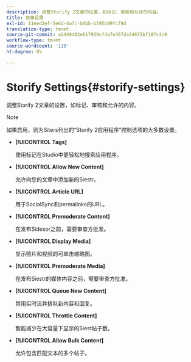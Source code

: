 ```yaml
---
description: 调整Storify 2文章的设置，如标记、审核和允许的内容。
title: 故事设置
exl-id: 11eed2ef-5e6d-4a7c-b6bb-b195b89fc79d
translation-type: tm+mt
source-git-commit: a2449482e617939cfda7e367da34875bf187c4c9
workflow-type: tm+mt
source-wordcount: '119'
ht-degree: 0%

---
```


# Storify Settings{#storify-settings}

调整Storify 2文章的设置，如标记、审核和允许的内容。

>[!NOTE]
>
>如果启用，则为Siters列出的“Storify 2应用程序”控制选项的大多数设置。

* **[!UICONTROL Tags]**

   使用标记在Studio中更轻松地搜索应用程序。

* **[!UICONTROL Allow New Content]**

   允许向您的文章中添加新的Siestr。

* **[!UICONTROL Article URL]**

   用于SocialSync和permalinks的URL。

* **[!UICONTROL Premoderate Content]**

   在发布Sidesor之前，需要审查方批准。

* **[!UICONTROL Display Media]**

   显示照片和视频的可单击缩略图。

* **[!UICONTROL Premoderate Media]**

   在发布Siestr的媒体内容之前，需要审查方批准。

* **[!UICONTROL Queue New Content]**

   禁用实时流并排队新内容和回复。

* **[!UICONTROL Throttle Content]**

   智能减少在大容量下显示的Siest帖子数。

* **[!UICONTROL Allow Bulk Content]**

   允许包含匹配文本的多个帖子。
